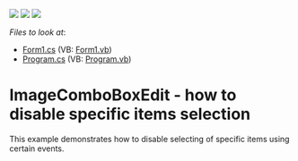 <!-- default badges list -->
![](https://img.shields.io/endpoint?url=https://codecentral.devexpress.com/api/v1/VersionRange/128623086/13.1.4%2B)
[![](https://img.shields.io/badge/Open_in_DevExpress_Support_Center-FF7200?style=flat-square&logo=DevExpress&logoColor=white)](https://supportcenter.devexpress.com/ticket/details/E2358)
[![](https://img.shields.io/badge/📖_How_to_use_DevExpress_Examples-e9f6fc?style=flat-square)](https://docs.devexpress.com/GeneralInformation/403183)
<!-- default badges end -->
<!-- default file list -->
*Files to look at*:

* [Form1.cs](./CS/WindowsApplication33/Form1.cs) (VB: [Form1.vb](./VB/WindowsApplication33/Form1.vb))
* [Program.cs](./CS/WindowsApplication33/Program.cs) (VB: [Program.vb](./VB/WindowsApplication33/Program.vb))
<!-- default file list end -->
# ImageComboBoxEdit - how to disable specific items selection


<p>This example demonstrates how to disable selecting of specific items using certain events.</p>

<br/>


